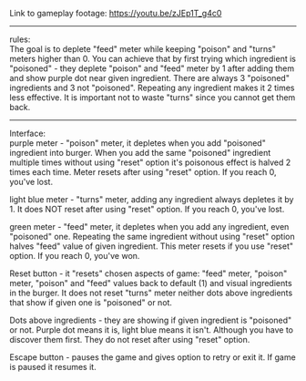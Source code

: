 Link to gameplay footage: 
https://youtu.be/zJEp1T_g4c0

---------------------------------------------------------------------------

rules:<br/>
The goal is to deplete "feed" meter while keeping "poison" and "turns" meters higher than 0. You can achieve that by first trying which ingredient is "poisoned" - they deplete "poison" and "feed" meter by 1 after adding them and show purple dot near given ingredient. There are always 3 "poisoned" ingredients and 3 not "poisoned". Repeating any ingredient makes it 2 times less effective. It is important not to waste "turns" since you cannot get them back.

---------------------------------------------------------------------------

Interface:<br/>
purple meter - "poison" meter, it depletes when you add "poisoned" ingredient into burger. When you add the same "poisoned" ingredient multiple times without using "reset" option it's poisonous effect is halved 2 times each time. Meter resets after using "reset" option. If you reach 0, you've lost.

light blue meter - "turns" meter, adding any ingredient always depletes it by 1. It does NOT reset after using "reset" option. If you reach 0, you've lost.

green meter - "feed" meter, it depletes when you add any ingredient, even "poisoned" one. Repeating the same ingredient without using "reset" option halves "feed" value of given ingredient. This meter resets if you use "reset" option. If you reach 0, you've won.

Reset button - it "resets" chosen aspects of game: "feed" meter, "poison" meter, "poison" and "feed" values back to default (1) and visual ingredients in the burger. It does not reset "turns" meter neither dots above ingredients that show if given one is "poisoned" or not.

Dots above ingredients - they are showing if given ingredient is "poisoned" or not. Purple dot means it is, light blue means it isn't. Although you have to discover them first. They do not reset after using "reset" option.

Escape button - pauses the game and gives option to retry or exit it. If game is paused it resumes it.
